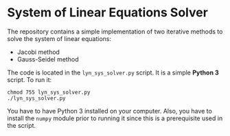 # System of Linear Equations Solver

The repository contains a simple implementation of two iterative methods to solve the system of linear equations:

* Jacobi method
* Gauss-Seidel method

The code is located in the `lyn_sys_solver.py` script. It is a simple **Python 3** script. To run it:

``` shell
chmod 755 lyn_sys_solver.py
./lyn_sys_solver.py
```

You have to have Python 3 installed on your computer. Also, you have to install the `numpy` module prior to running it since this is a prerequisite used in the script.
